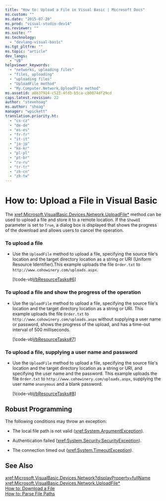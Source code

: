 ```yaml
---
title: "How to: Upload a File in Visual Basic | Microsoft Docs"
ms.custom: ""
ms.date: "2015-07-20"
ms.prod: "visual-studio-dev14"
ms.reviewer: ""
ms.suite: ""
ms.technology: 
  - "devlang-visual-basic"
ms.tgt_pltfrm: ""
ms.topic: "article"
dev_langs: 
  - "VB"
helpviewer_keywords: 
  - "networks, uploading files"
  - "files, uploading"
  - "uploading files"
  - "UploadFile method"
  - "My.Computer.Network.UploadFile method"
ms.assetid: a8b37924-c523-4fd3-b5ca-cb0074df29cd
caps.latest.revision: 22
author: "stevehoag"
ms.author: "shoag"
manager: "wpickett"
translation.priority.ht: 
  - "cs-cz"
  - "de-de"
  - "es-es"
  - "fr-fr"
  - "it-it"
  - "ja-jp"
  - "ko-kr"
  - "pl-pl"
  - "pt-br"
  - "ru-ru"
  - "tr-tr"
  - "zh-cn"
  - "zh-tw"
---
```

# How to: Upload a File in Visual Basic
The <xref:Microsoft.VisualBasic.Devices.Network.UploadFile*> method can be used to upload a file and store it to a remote location. If the `ShowUI` parameter is set to `True`, a dialog box is displayed that shows the progress of the download and allows users to cancel the operation.  
  
### To upload a file  
  
-   Use the `UploadFile` method to upload a file, specifying the source file's location and the target directory location as a string or URI (Uniform Resource Identifier).This example uploads the file `Order.txt` to `http://www.cohowinery.com/uploads.aspx`.  
  
     [!code-vb[VbResourceTasks#6](../../../../visual-basic/developing-apps/programming/computer-resources/codesnippet/VisualBasic/how-to-upload-a-file_1.vb)]  
  
### To upload a file and show the progress of the operation  
  
-   Use the `UploadFile` method to upload a file, specifying the source file's location and the target directory location as a string or URI. This example uploads the file `Order.txt` to `http://www.cohowinery.com/uploads.aspx` without supplying a user name or password, shows the progress of the upload, and has a time-out interval of 500 milliseconds.  
  
     [!code-vb[VbResourceTasks#7](../../../../visual-basic/developing-apps/programming/computer-resources/codesnippet/VisualBasic/how-to-upload-a-file_2.vb)]  
  
### To upload a file, supplying a user name and password  
  
-   Use the `UploadFile` method to upload a file, specifying the source file's location and the target directory location as a string or URI, and specifying the user name and the password. This example uploads the file `Order.txt` to `http://www.cohowinery.com/uploads.aspx`, supplying the user name `anonymous` and a blank password.  
  
     [!code-vb[VbResourceTasks#8](../../../../visual-basic/developing-apps/programming/computer-resources/codesnippet/VisualBasic/how-to-upload-a-file_3.vb)]  
  
## Robust Programming  
 The following conditions may throw an exception:  
  
-   The local file path is not valid (<xref:System.ArgumentException>).  
  
-   Authentication failed (<xref:System.Security.SecurityException>).  
  
-   The connection timed out (<xref:System.TimeoutException>).  
  
## See Also  
 <xref:Microsoft.VisualBasic.Devices.Network?displayProperty=fullName>   
 <xref:Microsoft.VisualBasic.Devices.Network.UploadFile*>   
 [How to: Download a File](../../../../visual-basic/developing-apps/programming/computer-resources/how-to-download-a-file.md)   
 [How to: Parse File Paths](../../../../visual-basic/developing-apps/programming/drives-directories-files/how-to-parse-file-paths.md)